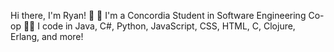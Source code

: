 Hi there, I'm Ryan! 👋 
🔭 I'm a Concordia Student in Software Engineering Co-op
👨‍💻 I code in Java, C#, Python, JavaScript, CSS, HTML, C, Clojure, Erlang, and more!

